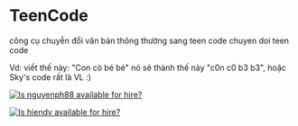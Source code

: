 # TeenCode
công cụ chuyễn đổi văn bản thông thường sang teen code
chuyen doi teen code

Vd: viết thế này: "Con cò bé bé" nó sẽ thành thế này "c0n c0 b3 b3", hoặc Sky's code rất là VL :)

[![Is nguyenph88 available for hire?](http://www.hireable.me/nguyenph88)](http://www.hireable.me/p/nguyenph88)

[![Is hiendv available for hire?](https://hireable.0x1115.org/hiendv)](https://hireable.0x1115.org/p/hiendv)
